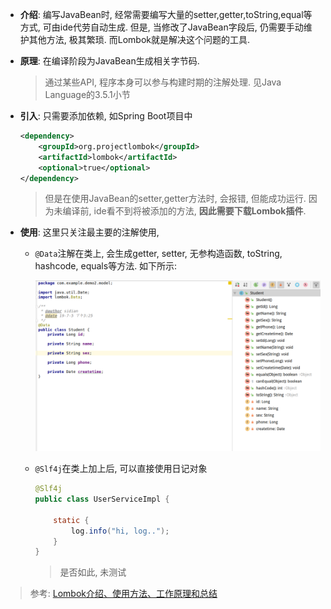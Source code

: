 * **介绍**: 编写JavaBean时, 经常需要编写大量的setter,getter,toString,equal等方式, 可由ide代劳自动生成. 但是, 当修改了JavaBean字段后, 仍需要手动维护其他方法, 极其繁琐. 而Lombok就是解决这个问题的工具.

* **原理**: 在编译阶段为JavaBean生成相关字节码.

  > 通过某些API, 程序本身可以参与构建时期的注解处理. 见Java Language的3.5.1小节

* **引入**: 只需要添加依赖, 如Spring Boot项目中

  ```xml
  <dependency>
      <groupId>org.projectlombok</groupId>
      <artifactId>lombok</artifactId>
      <optional>true</optional>
  </dependency>
  ```

  > 但是在使用JavaBean的setter,getter方法时, 会报错, 但能成功运行. 因为未编译前, ide看不到将被添加的方法, **因此需要下载Lombok插件**.
  
* **使用**: 这里只关注最主要的注解使用, 

  * `@Data`注解在类上, 会生成getter, setter, 无参构造函数, toString, hashcode, equals等方法. 如下所示:
  
    ![1562342321632](.Lombok/1562342321632.png)
    
  * `@Slf4j`在类上加上后, 可以直接使用日记对象
  
    ```java
    @Slf4j
    public class UserServiceImpl {
    
        static {
            log.info("hi, log..");
        }
    }
    ```
  
    > 是否如此, 未测试

> 参考: [Lombok介绍、使用方法、工作原理和总结](http://www.yuanrengu.com/index.php/20180324.html)

